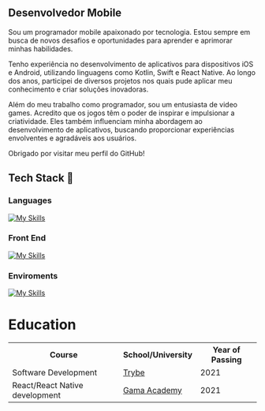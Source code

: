 ###
## Desenvolvedor Mobile
Sou um programador mobile apaixonado por tecnologia. Estou sempre em busca de novos desafios e oportunidades para aprender e aprimorar minhas habilidades.

Tenho experiência no desenvolvimento de aplicativos para dispositivos iOS e Android, utilizando linguagens como Kotlin, Swift e React Native. Ao longo dos anos, participei de diversos projetos nos quais pude aplicar meu conhecimento e criar soluções inovadoras.

Além do meu trabalho como programador, sou um entusiasta de video games. Acredito que os jogos têm o poder de inspirar e impulsionar a criatividade. Eles também influenciam minha abordagem ao desenvolvimento de aplicativos, buscando proporcionar experiências envolventes e agradáveis aos usuários.

Obrigado por visitar meu perfil do GitHub!

## Tech Stack :rocket:
### Languages
[![My Skills](https://skillicons.dev/icons?i=js,typescript,kotlin,swift)](https://skillicons.dev)
### Front End
[![My Skills](https://skillicons.dev/icons?i=react)](https://skillicons.dev)
### Enviroments
[![My Skills](https://skillicons.dev/icons?i=vscode,androidstudio)](https://skillicons.dev)

# Education
<table>
  <tr>
    <th>Course</th>
    <th>School/University</th>
    <th>Year of Passing</th>
  </tr>
  <tr>
    <td>Software Development</td>
    <td><a href="https://www.betrybe.com/">Trybe</a></td>
    <td>2021</td>
  </tr>
  <tr>
    <td>React/React Native development</td>
    <td><a href="https://www.gama.academy/?gclid=Cj0KCQiAhP2BBhDdARIsAJEzXlELtsicfha7bFBCM8d8OS2tcaWzW-b1F85E7x4d3dkV4EdR87_bSZAaAiaJEALw_wcB">Gama Academy</a></td>
    <td>2021</td>
  </tr>
 </table>
